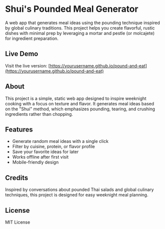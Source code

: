 # Shui's Pounded Meal Generator

A web app that generates meal ideas using the pounding technique inspired by global culinary traditions. This project helps you create flavorful, rustic dishes with minimal prep by leveraging a mortar and pestle (or molcajete) for ingredient preparation.

## Live Demo

Visit the live version: [https://yourusername.github.io/pound-and-eat](https://yourusername.github.io/pound-and-eat)

## About

This project is a simple, static web app designed to inspire weeknight cooking with a focus on texture and flavor. It generates meal ideas based on the "Shui" method, which emphasizes pounding, tearing, and crushing ingredients rather than chopping.

## Features

- Generate random meal ideas with a single click
- Filter by cuisine, protein, or flavor profile
- Save your favorite ideas for later
- Works offline after first visit
- Mobile-friendly design

## Credits

Inspired by conversations about pounded Thai salads and global culinary techniques, this project is designed for easy weeknight meal planning.

## License

MIT License 